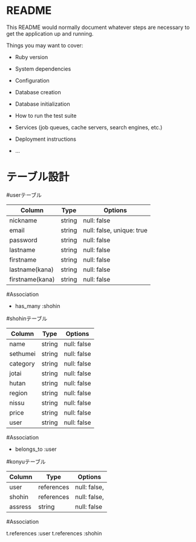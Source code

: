 # README

This README would normally document whatever steps are necessary to get the
application up and running.

Things you may want to cover:

* Ruby version

* System dependencies

* Configuration

* Database creation

* Database initialization

* How to run the test suite

* Services (job queues, cache servers, search engines, etc.)

* Deployment instructions

* ...

# テーブル設計

#userテーブル

| Column                 | Type   | Options     |
| ------------------     | ------ | ----------- |
| nickname               | string | null: false |
| email                  | string | null: false, unique: true |
| password               | string | null: false |
| lastname               | string | null: false |
| firstname              | string | null: false |
| lastname(kana)         | string | null: false |
| firstname(kana)        | string | null: false |


#Association

- has_many :shohin

#shohinテーブル

| Column           | Type   | Options     |
| ------           | ------ | ----------- |
| name             | string | null: false |
| sethumei         | string | null: false |
| category         | string | null: false |
| jotai            | string | null: false |
| hutan            | string | null: false |
| region           | string | null: false |
| nissu            | string | null: false |
| price            | string | null: false |
| user             | string | null: false |

#Association

- belongs_to :user


#konyuテーブル

| Column   | Type       | Options      |
| ------   | ---------- | -------------|
| user     | references | null: false, |
| shohin   | references | null: false, |
| assress  | string     | null: false  |

#Association

t.references :user
t.references :shohin

